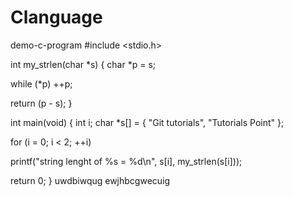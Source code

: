 # Clanguage
demo-c-program
#include <stdio.h>

int my_strlen(char *s)
{
   char *p = s;

   while (*p)
      ++p;

   return (p - s);
}

int main(void)
{
   int i;
   char *s[] = 
   {
      "Git tutorials",
      "Tutorials Point"
   };

   for (i = 0; i < 2; ++i)
      
   printf("string lenght of %s = %d\n", s[i], my_strlen(s[i]));

   return 0;
}
uwdbiwqug
ewjhbcgwecuig
